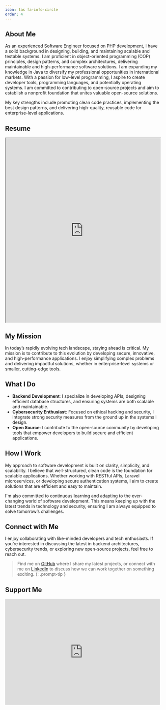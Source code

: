 ```yaml
---
icon: fas fa-info-circle
order: 4
---
```


## About Me

As an experienced Software Engineer focused on PHP development, I have a solid background in designing, building,
and maintaining scalable and testable systems. I am proficient in object-oriented programming (OOP) principles,
design patterns, and complex architectures, delivering maintainable and high-performance software solutions. I am
expanding my knowledge in Java to diversify my professional opportunities in international markets. With a passion
for low-level programming, I aspire to create developer tools, programming languages, and potentially operating
systems. I am committed to contributing to open-source projects and aim to establish a nonprofit foundation that
unites valuable open-source solutions.

My key strengths include promoting clean code practices, implementing the best design patterns, and delivering
high-quality, reusable code for enterprise-level applications.

## Resume

<iframe 
  src="https://drive.google.com/file/d/1kgQviVfRqzTI7Nr-B6LtMAfTWLfPSL-X/preview"
  width="100%" 
  height="600"></iframe>

## My Mission

In today’s rapidly evolving tech landscape, staying ahead is critical. My mission is to contribute to this 
evolution by developing secure, innovative, and high-performance applications. I enjoy simplifying complex problems 
and delivering impactful solutions, whether in enterprise-level systems or smaller, cutting-edge tools.

## What I Do

- **Backend Development**: I specialize in developing APIs, designing efficient database structures, and ensuring 
  systems are both scalable and maintainable.
- **Cybersecurity Enthusiast**: Focused on ethical hacking and security, I integrate strong security measures from 
  the ground up in the systems I design.
- **Open Source**: I contribute to the open-source community by developing tools that empower developers to build 
  secure and efficient applications.

## How I Work

My approach to software development is built on clarity, simplicity, and scalability. I believe that 
well-structured, clean code is the foundation for scalable applications. Whether working with RESTful APIs, 
Laravel microservices, or developing secure authentication systems, I aim to create solutions that are efficient 
and easy to maintain.

I'm also committed to continuous learning and adapting to the ever-changing world of software development. This 
means keeping up with the latest trends in technology and security, ensuring I am always equipped to solve 
tomorrow’s challenges.

## Connect with Me

I enjoy collaborating with like-minded developers and tech enthusiasts. If you’re interested in discussing the 
latest in backend architectures, cybersecurity trends, or exploring new open-source projects, feel free to reach out.

> Find me on <a href="https://github.com/shahmal1yev">GitHub</a> where I share my latest projects, or connect with 
> me on <a href="https://linkedin.com/in/shahmal1yev" target="_blank">LinkedIn</a> to discuss how we can work 
> together on something exciting.
{: .prompt-tip }

## Support Me

<iframe src="https://github.com/sponsors/shahmal1yev/card" title="Sponsor shahmal1yev" height="345" width="100%"
style="border: 0;"></iframe>
